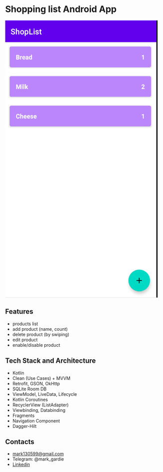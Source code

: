 # Shopping list Android App

![Main Screen](/images/main_screen.png)

## Features

- products list
- add product (name, count)
- delete product (by swiping)
- edit product
- enable/disable product

## Tech Stack and Architecture

- Kotlin
- Clean (Use Cases) + MVVM
- Retrofit, GSON, OkHttp
- SQLite Room DB
- ViewModel, LiveData, Lifecycle
- Kotlin Coroutines
- RecyclerView (ListAdapter)
- Viewbinding, Databinding
- Fragments
- Navigation Component
- Dagger-Hilt

## Contacts

- mark130599@gmail.com
- Telegram: @mark_gardie
- [Linkedin](https://www.linkedin.com/in/mark-gardie/)
